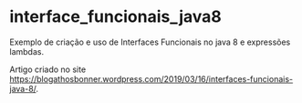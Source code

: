 # interface_funcionais_java8

Exemplo de criação e uso de Interfaces Funcionais no java 8 e expressões lambdas.


Artigo criado no site https://blogathosbonner.wordpress.com/2019/03/16/interfaces-funcionais-java-8/. 

